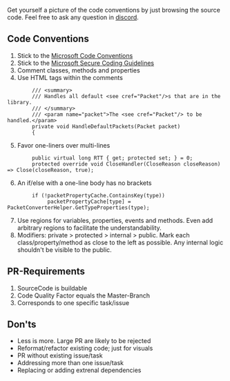 Get yourself a picture of the code conventions by just browsing the source code. Feel free to ask any question in [discord](https://discordapp.com/invite/tgAzGby).

## Code Conventions

1. Stick to the [Microsoft Code Conventions](https://docs.microsoft.com/en-us/dotnet/csharp/programming-guide/inside-a-program/coding-conventions)
2. Stick to the [Microsoft Secure Coding Guidelines](https://docs.microsoft.com/en-us/dotnet/standard/security/secure-coding-guidelines)
3. Comment classes, methods and properties
4. Use HTML tags within the comments

```  
        /// <summary>
        /// Handles all default <see cref="Packet"/>s that are in the library.
        /// </summary>
        /// <param name="packet">The <see cref="Packet"/> to be handled.</param>
        private void HandleDefaultPackets(Packet packet)
        {
```
5. Favor one-liners over multi-lines

```
        public virtual long RTT { get; protected set; } = 0;
        protected override void CloseHandler(CloseReason closeReason) => Close(closeReason, true);
```
6. An if/else with a one-line body has no brackets

```
        if (!packetPropertyCache.ContainsKey(type))
             packetPropertyCache[type] = PacketConverterHelper.GetTypeProperties(type);
```

7. Use regions for variables, properties, events and methods. Even add arbitrary regions to facilitate the  understandability.
8. Modifiers: private > protected > internal > public. Mark each class/property/method as close to the left as possible. Any internal logic shouldn't be visible to the public.

## PR-Requirements

1. SourceCode is buildable
2. Code Quality Factor equals the Master-Branch
3. Corresponds to one specific task/issue

## Don'ts

* Less is more. Large PR are likely to be rejected
* Reformat/refactor existing code; just for visuals
* PR without existing issue/task
* Addressing more than one issue/task
* Replacing or adding extrenal dependencies
